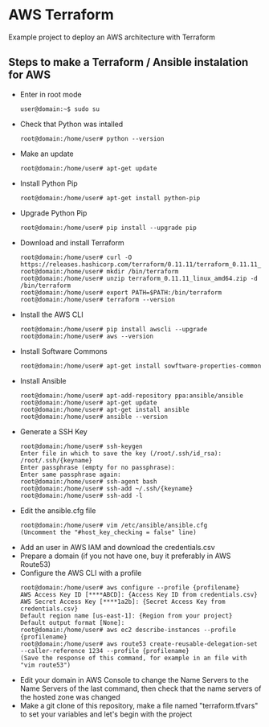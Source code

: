 # AWS Terraform
Example project to deploy an AWS architecture with Terraform

## Steps to make a Terraform / Ansible instalation for AWS
* Enter in root mode
  ```console
  user@domain:~$ sudo su
  ```
* Check that Python was intalled
  ```console
  root@domain:/home/user# python --version
  ```
* Make an update
  ```console
  root@domain:/home/user# apt-get update
  ```
* Install Python Pip
  ```console
  root@domain:/home/user# apt-get install python-pip
  ```
* Upgrade Python Pip
  ```console
  root@domain:/home/user# pip install --upgrade pip
  ```
* Download and install Terraform
  ```console
  root@domain:/home/user# curl -O https://releases.hashicorp.com/terraform/0.11.11/terraform_0.11.11_linux_amd64.zip
  root@domain:/home/user# mkdir /bin/terraform
  root@domain:/home/user# unzip terraform_0.11.11_linux_amd64.zip -d /bin/terraform
  root@domain:/home/user# export PATH=$PATH:/bin/terraform
  root@domain:/home/user# terraform --version
  ```
* Install the AWS CLI
  ```console
  root@domain:/home/user# pip install awscli --upgrade
  root@domain:/home/user# aws --version
  ```
* Install Software Commons
  ```console
  root@domain:/home/user# apt-get install sowftware-properties-common
  ```
* Install Ansible
  ```console
  root@domain:/home/user# apt-add-repository ppa:ansible/ansible
  root@domain:/home/user# apt-get update
  root@domain:/home/user# apt-get install ansible
  root@domain:/home/user# ansible --version
  ```
* Generate a SSH Key
  ```console
  root@domain:/home/user# ssh-keygen
  Enter file in which to save the key (/root/.ssh/id_rsa): /root/.ssh/{keyname}
  Enter passphrase (empty for no passphrase):
  Enter same passphrase again:
  root@domain:/home/user# ssh-agent bash
  root@domain:/home/user# ssh-add ~/.ssh/{keyname}
  root@domain:/home/user# ssh-add -l
  ```
* Edit the ansible.cfg file
  ```console
  root@domain:/home/user# vim /etc/ansible/ansible.cfg
  (Uncomment the "#host_key_checking = false" line)
  ```
* Add an user in AWS IAM and download the credentials.csv
* Prepare a domain (if you not have one, buy it preferably in AWS Route53)
* Configure the AWS CLI with a profile
  ```console
  root@domain:/home/user# aws configure --profile {profilename}
  AWS Access Key ID [****ABCD]: {Access Key ID from credentials.csv}
  AWS Secret Access Key [****1a2b]: {Secret Access Key from credentials.csv}
  Default region name [us-east-1]: {Region from your project}
  Default output format [None]:
  root@domain:/home/user# aws ec2 describe-instances --profile {profilename}
  root@domain:/home/user# aws route53 create-reusable-delegation-set --caller-reference 1234 --profile {profilename}
  (Save the response of this command, for example in an file with "vim route53")
  ```
* Edit your domain in AWS Console to change the Name Servers to the Name Servers of the last command, then check that the name servers of the hosted zone was changed
* Make a git clone of this repository, make a file named "terraform.tfvars" to set your variables and let's begin with the project